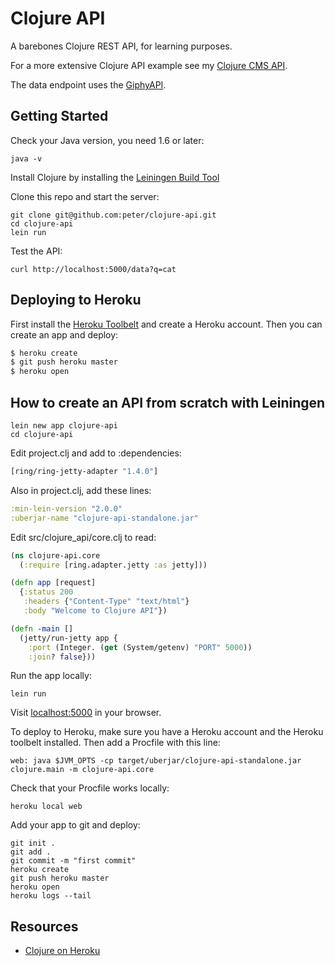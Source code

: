 # Clojure API

A barebones Clojure REST API, for learning purposes.

For a more extensive Clojure API example see my [Clojure CMS API](https://github.com/peter/clojure-cms-api).

The data endpoint uses the [GiphyAPI](https://github.com/Giphy/GiphyAPI).

## Getting Started

Check your Java version, you need 1.6 or later:

```
java -v
```

Install Clojure by installing the [Leiningen Build Tool](http://leiningen.org/#install)

Clone this repo and start the server:

```
git clone git@github.com:peter/clojure-api.git
cd clojure-api
lein run
```

Test the API:

```
curl http://localhost:5000/data?q=cat
```

## Deploying to Heroku

First install the [Heroku Toolbelt](https://toolbelt.heroku.com/) and create a Heroku account. Then you can create an app and deploy:

```sh
$ heroku create
$ git push heroku master
$ heroku open
```

## How to create an API from scratch with Leiningen

```
lein new app clojure-api
cd clojure-api
```

Edit project.clj and add to :dependencies:

```clojure
[ring/ring-jetty-adapter "1.4.0"]
```

Also in project.clj, add these lines:

```clojure
:min-lein-version "2.0.0"
:uberjar-name "clojure-api-standalone.jar"
```

Edit src/clojure_api/core.clj to read:

```clojure
(ns clojure-api.core
  (:require [ring.adapter.jetty :as jetty]))

(defn app [request]
  {:status 200
   :headers {"Content-Type" "text/html"}
   :body "Welcome to Clojure API"})

(defn -main []
  (jetty/run-jetty app {
    :port (Integer. (get (System/getenv) "PORT" 5000))
    :join? false}))
```

Run the app locally:

```
lein run
```

Visit [localhost:5000](http://localhost:5000) in your browser.

To deploy to Heroku, make sure you have a Heroku account and the Heroku toolbelt installed. Then add a Procfile with this line:

```
web: java $JVM_OPTS -cp target/uberjar/clojure-api-standalone.jar clojure.main -m clojure-api.core
```

Check that your Procfile works locally:

```
heroku local web
```

Add your app to git and deploy:

```
git init .
git add .
git commit -m "first commit"
heroku create
git push heroku master
heroku open
heroku logs --tail
```

## Resources

* [Clojure on Heroku](https://devcenter.heroku.com/categories/clojure)
